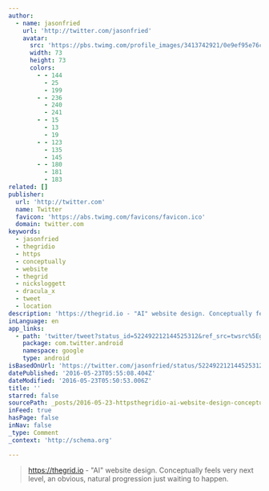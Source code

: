 ```yaml
---
author:
  - name: jasonfried
    url: 'http://twitter.com/jasonfried'
    avatar:
      src: 'https://pbs.twimg.com/profile_images/3413742921/0e9ef95e76c4a965b9b177fa2267d6c1_bigger.png'
      width: 73
      height: 73
      colors:
        - - 144
          - 25
          - 199
        - - 236
          - 240
          - 241
        - - 15
          - 13
          - 19
        - - 123
          - 135
          - 145
        - - 180
          - 181
          - 183
related: []
publisher:
  url: 'http://twitter.com'
  name: Twitter
  favicon: 'https://abs.twimg.com/favicons/favicon.ico'
  domain: twitter.com
keywords:
  - jasonfried
  - thegridio
  - https
  - conceptually
  - website
  - thegrid
  - nicksloggett
  - dracula_x
  - tweet
  - location
description: 'https://thegrid.io - "AI" website design. Conceptually feels very next level, an obvious, natural progression just waiting to happen.'
inLanguage: en
app_links:
  - path: 'twitter/tweet?status_id=522492212144525312&ref_src=twsrc%5Egoogle%7Ctwcamp%5Eandroidseo%7Ctwgr%5Estatus%7Ctwterm%5E522492212144525312'
    package: com.twitter.android
    namespace: google
    type: android
isBasedOnUrl: 'https://twitter.com/jasonfried/status/522492212144525312'
datePublished: '2016-05-23T05:55:08.404Z'
dateModified: '2016-05-23T05:50:53.006Z'
title: ''
starred: false
sourcePath: _posts/2016-05-23-httpsthegridio-ai-website-design-conceptually-feels.md
inFeed: true
hasPage: false
inNav: false
_type: Comment
_context: 'http://schema.org'

---
```

> https://thegrid.io - "AI" website design. Conceptually feels very next level, an obvious, natural progression just waiting to happen.